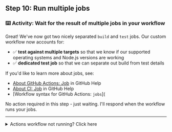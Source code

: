 ## Step 10: Run multiple jobs

### :keyboard: Activity: Wait for the result of multiple jobs in your workflow

Great! We've now got two nicely separated `build` and `test` jobs. Our custom workflow now accounts for:

- :white_check_mark: **test against multiple targets** so that we know if our supported operating systems and Node.js versions are working
- :white_check_mark: **dedicated test job** so that we can separate out build from test details

If you'd like to learn more about jobs, see:

- [About GitHub Actions: Job](https://help.github.com/en/articles/about-github-actions#job) in GitHub Help
- [About CI: Job](https://help.github.com/en/articles/about-continuous-integration#job) in GitHub Help
- [Workflow syntax for GitHub Actions: `jobs`](

No action required in this step - just waiting. I'll respond when the workflow runs your jobs.

---

<details><summary>Actions workflow not running? Click here</summary>

When a GitHub Actions workflow is running, you should see some checks in progress, like the screenshot below. 

![checks in progress in a merge box](https://user-images.githubusercontent.com/16547949/66080348-ecc5f580-e533-11e9-909e-c213b08790eb.png)

If the checks don't appear or if the checks are stuck in progress, there's a few things you can do to try and trigger them:

- Refresh the page, it's possible the workflow ran and the page just hasn't been updated with that change
- Try making a commit on this branch. Our workflow is triggered with a `push` event, and committing to this branch will result in a new `push`
- Edit the workflow file on GitHub and ensure there are no red lines indicating a syntax problem
</details>